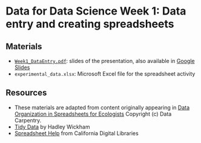 # Data for Data Science Week 1: Data entry and creating spreadsheets

## Materials

- [`Week1_DataEntry.pdf`](Week1_DataEntry.pdf): slides of the presentation, also available in [Google Slides](https://docs.google.com/presentation/d/1-UfX5V56cnpGqMGAy5AJZZ3aR0b0Rf7i0W0rq4BpYT0/edit?usp=sharing)
- `experimental_data.xlsx`: Microsoft Excel file for the spreadsheet activity

## Resources

- These materials are adapted from content originally appearing in [Data Organization in Spreadsheets for Ecologists](https://datacarpentry.org/spreadsheet-ecology-lesson/) Copyright (c) Data Carpentry.
- [Tidy Data](https://vita.had.co.nz/papers/tidy-data.pdf) by Hadley Wickham
- [Spreadsheet Help](http://cdluc3.github.io/spreadsheet-help/) from California Digital Libraries
